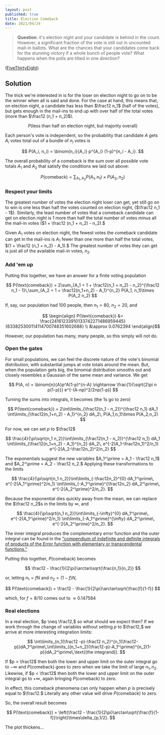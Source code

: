 ```yaml
---
layout: post
published: true
title: Election Comeback
date: 2021/04/24
---
```


>**Question**: it's election night and your candidate is behind in the count. However, a significant fraction of the vote is still out in uncounted mail-in ballots. What are the chances that your candidates come back for the stunning victory if a whole bunch of people vote? What happens when the polls are tilted in one direction?

<!--more-->

([FiveThirtyEight](URL))

## Solution

The trick we're interested in is for the loser on election night to go on to be the winner when all is said and done. For the case at hand, this means that, on election night, a candidate has less than $\frac12 n_1$ (half of the votes), but gets enough in the mail-ins to end up with over half of the total votes (more than $\frac12 (n_1 + n_2)$). 

$$ P(\text{less than half on election night, but majority overall}) $$

Each person's vote is independent, so the probability that candidate $A$ gets $A_i$ votes total out of a bundle of $n_i$ votes is

$$ P(A_i, n_i) = \binom{n_i}{A_i} p^{A_i} (1-p)^{n_i - A_i}. $$

The overall probability of a comeback is the sum over all possible vote totals $A_1$ and $A_2$ that satisfy the conditions we laid out above:

$$ P(\text{comeback}) = \sum_{A_1, A_2} P(A_1, n_1) \times P(A_2, n_2) $$

### Respect your limits

The greatest number of votes the election night loser can get, yet still go on to win is one less than half the votes counted on election night, ($\frac12 n_1 - 1$). Similarly, the least number of votes that a comeback candidate can get on election night is $1$ more than half the total number of votes minus all the mail-in votes ($1 + \frac12 (n_1 + n_2) - n_2).$

Given $A_1$ votes on election night, the fewest votes the comeback candidate can get in the mail-ins is $A_1$ fewer than one more than half the total votes, $(1 + \frac12 (n_1 + n_2) - A_1).$ The greatest number of votes they can get is just all of the available mail-in votes, $n_2.$

### Add 'em up

Putting this together, we have an answer for a finite voting population

$$ P(\text{comeback}) = 2\sum_{A_1 = 1 + \frac12(n_1 + n_2) - n_2}^{\frac12 n_1 - 1}\,\sum_{A_2 = 1 + \frac12(n_1+n_2) - A_1}^{n_2} P(A_1, n_1)\times P(A_2 n_2) $$

If, say, our population had $100$ people, then $n_1 = 80,$ $n_2 = 20,$ and 

$$ \begin{align}
P(\text{comeback}) &= \frac{24161233910133742271486959445}{633825300114114700748351602688} \\
&\approx 0.0762394
\end{align}$$

However, our population has many, many people, so this simply will not do.

### Open the gates

For small populations, we can feel the discrete nature of the vote's binomial distribution, with substantial jumps at vote totals around the mean. But, when the population gets big, the binomial distribution smooths out and closely resembles a Gaussian of the same mean and variance. We get

$$ P(A, n) = \binom{n}{A}p^A(1-p)^{n-A} \rightarrow \frac{1}{\sqrt{2\pi n p(1-p)}} e^{-(A-np)^2/2np(1-p)} $$

Turning the sums into integrals, it becomes (the $1$s go to zero)

$$
P(\text{comeback}) = 2\int\limits_{\frac12(n_1 - n_2)}^{\frac12 n_1} dA_1 \int\limits_{\frac12(n_1+n_2) - A_1}^{n_2} dA_2\, P(A_1,n_1)\times P(A_2,n_2)
$$

For now, we can set $p$ to $\frac12$ 

$$
\frac{4}{\pi\sqrt{n_1 n_2}}\int\limits_{\frac12(n_1 - n_2)}^{\frac12 n_1} dA_1 \int\limits_{\frac12(n_1+n_2) - A_1}^{n_2} dA_2\, e^{-2(A_1-\frac12n_1)^2/n_1} e^{-2(A_2-\frac12n_2)^2/n_2}
$$

The exponentials suggest the new variables $A_1^\prime = A_1 - \frac12 n_1$ and $A_2^\prime = A_2 - \frac12 n_2.$ Applying these transformations to the limits

$$
\frac{4}{\pi\sqrt{n_1 n_2}}\int\limits_{-\frac12n_2}^{0} dA_1^\prime\, e^{-2{A_1^\prime}^2/n_1} \int\limits_{-A_1^\prime}^{\frac12n_2} dA_2^\prime\, e^{-2{A_2^\prime}^2/n_2}.
$$

Because the exponential dies quickly away from the mean, we can replace the $\frac12 n_2$s in the limits by $\infty,$ and 

$$
\frac{4}{\pi\sqrt{n_1 n_2}}\int\limits_{-\infty}^{0} dA_1^\prime\, e^{-2{A_1^\prime}^2/n_1} \int\limits_{-A_1^\prime}^{\infty} dA_2^\prime\, e^{-2{A_2^\prime}^2/n_2}.
$$

The inner integral produces the complementary error function and the outer integral can be found in the ["compendium of indefinite and definite integrals of products of the Error function with elementary or transcendental functions."](https://nvlpubs.nist.gov/nistpubs/jres/73b/jresv73bn1p1_a1b.pdf)

Putting this together, $P(\text{comeback})$ becomes 

$$ \frac12 - \frac{1}{2\pi}\arctan\sqrt{\frac{n_1}{n_2}} $$

or, letting $n_1 = fN$ and $n_2 = (1-f)N,$

$$ P(\text{comeback}) = \frac12 - \frac{1}{2\pi}\arctan\sqrt{\frac{f}{1-f}} $$

which, for $f =  8/10$ comes out to $\approx 0.147584$

### Real elections

In a real election, $p \neq \frac12,$ so what should we expect then? If we work through the change of variables without setting $p$ to $\frac12,$ we arrive at more interesting integration limits:

$$ \int\limits_{n_1(\frac12 -p)-\frac12 n_2}^{n_1(\frac12-p)}dA_1^\prime\,\int\limits_{(n_1+n_2)(\frac12-p)-A_1^\prime}^{n_2(1-p)}dA_2^\prime\,\text{(the integrand)}. $$

If $p > \frac12$ then both the lower and upper limit on the outer integral go to $-\infty$ and $P(\text{comeback})$ goes to zero when we take the limit of large $n_1, n_2.$ Likewise, if $p < \frac12$ then both the lower and upper limit on the outer integral go to $+\infty,$ again bringing $P(\text{comeback})$ to zero.

In effect, this comeback phenomena can only happen when $p$ is precisely equal to $\frac12.$ Literally any other value will drive $P(\text{comeback})$ to zero.

So, the overall result becomes

$$ P(\text{comeback}) = \left(\frac12 - \frac{1}{2\pi}\arctan\sqrt{\frac{f}{1-f}}\right)\times\delta_{p,1/2}. $$

The plot thickens...

<br>
